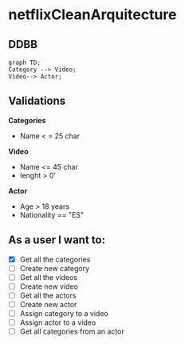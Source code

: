 # netflixCleanArquitecture

## DDBB

```mermaid
graph TD;
Category --> Video;
Video--> Actor;
```



## Validations

**Categories**

- Name < = 25 char

**Video**

- Name <= 45 char
- lenght > 0'

**Actor**

- Age > 18 years
- Nationality == "ES"



## As a user I want to:

- [x] Get all the categories
- [ ] Create new category
- [ ] Get all the videos
- [ ] Create new video
- [ ] Get all the actors
- [ ] Create new actor
- [ ] Assign category to a video
- [ ] Assign actor to a video
- [ ] Get all categories from an actor